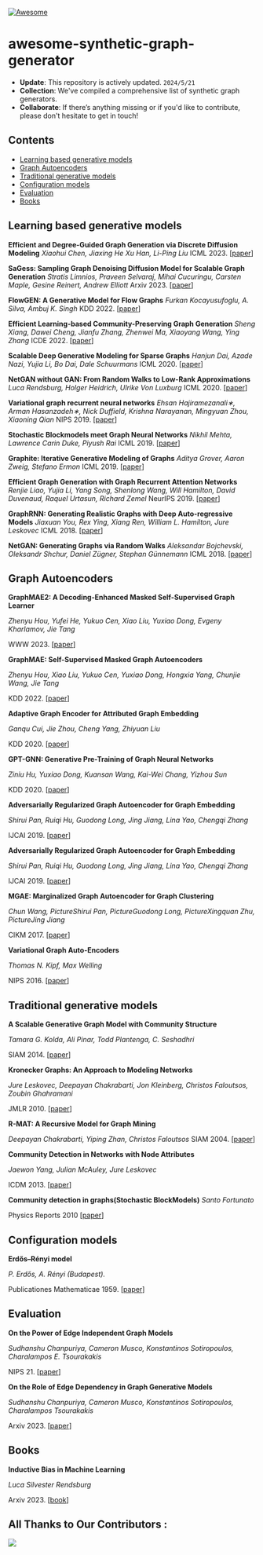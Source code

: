 [![Awesome](https://cdn.rawgit.com/sindresorhus/awesome/d7305f38d29fed78fa85652e3a63e154dd8e8829/media/badge.svg)](https://github.com/AI4Risk/awesome-deep-graph-generator) 

# awesome-synthetic-graph-generator


+ **Update**: This repository is actively updated.  `2024/5/21`
+ **Collection**: We've compiled a comprehensive list of synthetic graph generators.
+ **Collaborate**: If there’s anything missing or if you'd like to contribute, please don't hesitate to get in touch!

## Contents

+ [Learning based generative models](#Learning-based-generative-models)
+ [Graph Autoencoders](#Graph-Autoencoders)
+ [Traditional generative models](#Traditional-generative-models)
+ [Configuration models](#Configuration-models)
+ [Evaluation](#Evaluation)
+ [Books](#Books)


## Learning based generative models
**Efficient and Degree-Guided Graph Generation via Discrete Diffusion Modeling**
*Xiaohui Chen, Jiaxing He Xu Han, Li-Ping Liu*
ICML 2023. [[paper](https://arxiv.org/pdf/2305.04111.pdf)]

**SaGess: Sampling Graph Denoising Diffusion Model for Scalable Graph Generation**
*Stratis Limnios, Praveen Selvaraj, Mihai Cucuringu, Carsten Maple, Gesine Reinert, Andrew Elliott*
Arxiv 2023. [[paper](https://arxiv.org/abs/2306.16827)]

**FlowGEN: A Generative Model for Flow Graphs**
*Furkan Kocayusufoglu, A. Silva, Ambuj K. Singh*
KDD 2022. [[paper](https://dl.acm.org/doi/10.1145/3534678.3539406)]

**Efficient Learning-based Community-Preserving Graph Generation**
*Sheng Xiang, Dawei Cheng, Jianfu Zhang, Zhenwei Ma, Xiaoyang Wang, Ying Zhang*
ICDE 2022. [[paper](https://ieeexplore.ieee.org/document/9835281)]

**Scalable Deep Generative Modeling for Sparse Graphs**
*Hanjun Dai, Azade Nazi, Yujia Li, Bo Dai, Dale Schuurmans*
ICML 2020. [[paper](https://arxiv.org/abs/2006.15502)]

**NetGAN without GAN: From Random Walks to Low-Rank Approximations**
*Luca Rendsburg, Holger Heidrich, Ulrike Von Luxburg*
ICML 2020. [[paper](https://proceedings.mlr.press/v119/rendsburg20a.html)]

**Variational graph recurrent neural networks**
*Ehsan Hajiramezanali∗, Arman Hasanzadeh∗, Nick Duffield, Krishna Narayanan, Mingyuan Zhou, Xiaoning Qian*
NIPS 2019. [[paper](https://dl.acm.org/doi/10.5555/3454287.3455247)]

**Stochastic Blockmodels meet Graph Neural Networks**
*Nikhil Mehta, Lawrence Carin Duke, Piyush Rai*
ICML 2019. [[paper](https://proceedings.mlr.press/v97/mehta19a.html)]

**Graphite: Iterative Generative Modeling of Graphs**
*Aditya Grover, Aaron Zweig, Stefano Ermon*
ICML 2019. [[paper](https://arxiv.org/pdf/1803.10459)]

**Efficient Graph Generation with Graph Recurrent Attention Networks**
*Renjie Liao, Yujia Li, Yang Song, Shenlong Wang, Will Hamilton, David Duvenaud, Raquel Urtasun, Richard Zemel*
NeurIPS 2019. [[paper](https://proceedings.neurips.cc/paper/2019/file/d0921d442ee91b896ad95059d13df618-Paper.pdf)]

**GraphRNN: Generating Realistic Graphs with Deep Auto-regressive Models**
*Jiaxuan You, Rex Ying, Xiang Ren, William L. Hamilton, Jure Leskovec*
ICML 2018. [[paper](https://ar5iv.labs.arxiv.org/html/1802.08773)]

**NetGAN: Generating Graphs via Random Walks**
*Aleksandar Bojchevski, Oleksandr Shchur, Daniel Zügner, Stephan Günnemann*
ICML 2018. [[paper](https://paperswithcode.com/paper/netgan-generating-graphs-via-random-walks)]



## Graph Autoencoders

**GraphMAE2: A Decoding-Enhanced Masked Self-Supervised Graph Learner**

*Zhenyu Hou, Yufei He, Yukuo Cen, Xiao Liu, Yuxiao Dong, Evgeny Kharlamov, Jie Tang*

WWW 2023. [[paper](https://arxiv.org/abs/2304.04779)]

**GraphMAE: Self-Supervised Masked Graph Autoencoders**

*Zhenyu Hou, Xiao Liu, Yukuo Cen, Yuxiao Dong, Hongxia Yang, Chunjie Wang, Jie Tang*

KDD 2022. [[paper](https://arxiv.org/abs/2205.10803)]

**Adaptive Graph Encoder for Attributed Graph Embedding**

*Ganqu Cui, Jie Zhou, Cheng Yang, Zhiyuan Liu*

KDD 2020. [[paper](https://arxiv.org/abs/2007.01594)]

**GPT-GNN: Generative Pre-Training of Graph Neural Networks**

*Ziniu Hu, Yuxiao Dong, Kuansan Wang, Kai-Wei Chang, Yizhou Sun*

KDD 2020. [[paper](https://arxiv.org/abs/2007.01594)]

**Adversarially Regularized Graph Autoencoder for Graph Embedding**

*Shirui Pan, Ruiqi Hu, Guodong Long, Jing Jiang, Lina Yao, Chengqi Zhang*

IJCAI 2019. [[paper](https://arxiv.org/abs/1802.04407)]

**Adversarially Regularized Graph Autoencoder for Graph Embedding**

*Shirui Pan, Ruiqi Hu, Guodong Long, Jing Jiang, Lina Yao, Chengqi Zhang*

IJCAI 2019. [[paper](https://arxiv.org/abs/1802.04407)]

**MGAE: Marginalized Graph Autoencoder for Graph Clustering**

*Chun Wang, PictureShirui Pan, PictureGuodong Long, PictureXingquan Zhu, PictureJing Jiang*

CIKM 2017. [[paper](https://dl.acm.org/doi/10.1145/3132847.3132967)]

**Variational Graph Auto-Encoders**

*Thomas N. Kipf, Max Welling*

NIPS 2016. [[paper](https://arxiv.org/abs/1611.07308)]





## Traditional generative models

**A Scalable Generative Graph Model with Community Structure**

*Tamara G. Kolda, Ali Pinar, Todd Plantenga, C. Seshadhri*

SIAM 2014. [[paper](https://arxiv.org/abs/1302.6636)]

**Kronecker Graphs: An Approach to Modeling Networks**

*Jure Leskovec, Deepayan Chakrabarti, Jon Kleinberg, Christos Faloutsos, Zoubin Ghahramani*

JMLR 2010. [[paper](https://www.jmlr.org/papers/volume11/leskovec10a/leskovec10a.pdf)]


**R-MAT: A Recursive Model for Graph Mining**

*Deepayan Chakrabarti, Yiping Zhan, Christos Faloutsos*
SIAM 2004. [[paper](https://epubs.siam.org/doi/abs/10.1137/1.9781611972740.43)]

**Community Detection in Networks with Node Attributes**

*Jaewon Yang, Julian McAuley, Jure Leskovec*

ICDM 2013. [[paper](https://arxiv.org/abs/1401.7267)]


**Community detection in graphs(Stochastic BlockModels)**
*Santo Fortunato*

Physics Reports 2010 [[paper](https://arxiv.org/abs/0906.0612)]

## Configuration models

**Erdős–Rényi model**

*P. Erdős, A. Rényi (Budapest).*

Publicationes Mathematicae 1959. [[paper](https://www.renyi.hu/~p_erdos/1959-11.pdf)]



## Evaluation

**On the Power of Edge Independent Graph Models**

*Sudhanshu Chanpuriya, Cameron Musco, Konstantinos Sotiropoulos, Charalampos E. Tsourakakis*

NIPS 21. [[paper](https://arxiv.org/abs/2111.00048)]

**On the Role of Edge Dependency in Graph Generative Models**

*Sudhanshu Chanpuriya, Cameron Musco, Konstantinos Sotiropoulos, Charalampos Tsourakakis*

Arxiv 2023. [[paper](https://arxiv.org/abs/2312.03691)]


## Books

**Inductive Bias in Machine Learning**

*Luca Silvester Rendsburg*

Arxiv 2023. [[book](https://scholar.google.com/citations?view_op=view_citation&hl=en&user=h48H5WEAAAAJ&citation_for_view=h48H5WEAAAAJ:zYLM7Y9cAGgC)]



## All Thanks to Our Contributors :

<a href="https://github.com/AI4Risk/awesome-deep-graph-generator/graphs/contributors">
  <img src="https://contrib.rocks/image?repo=AI4Risk/awesome-deep-graph-generator" />
</a>

